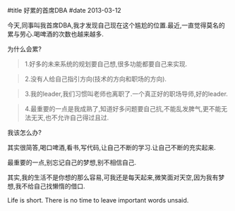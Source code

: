 #title 好累的首席DBA
#date 2013-03-12

今天,同事叫我首席DBA,我才发现自己现在这个尴尬的位置.最近,一直觉得莫名的累与劳心.喝啤酒的次数也越来越多.

为什么会累?

>1.好多的未来系统的规划要自己想,很多功能都要自己来实现.

>2.没有人给自己指引方向(技术的方向和职场的方向).

>3.我的leader,我们习惯叫老师也离职了.一个真正好的职场导师,好的leader.

>4.最重要的一点是我成熟了,知道好多问题要自己抗,不能乱发脾气,更不能无法无天,也不允许自己得过且过.

我该怎么办?

其实很简答,喝口啤酒,看书,写代码,让自己不断的学习.让自己不断的充实起来.

最重要的一点,别忘记自己的梦想,别不相信自己.

其实,我的生活不是你想的那么容易,可我还是每天起来,微笑面对天空,因为我有梦想,我不给自己找懒惰的借口.

Life is short. There is no time to leave important words unsaid.
